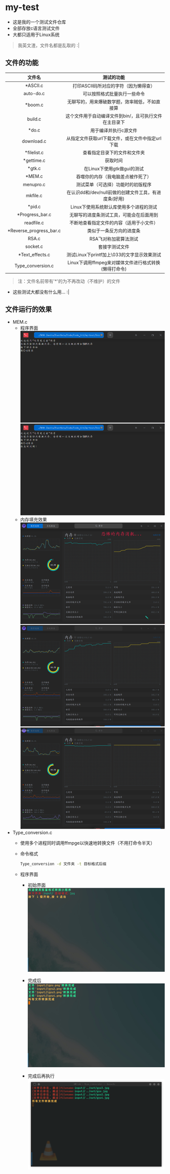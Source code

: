 # my-test

- 这是我的一个测试文件仓库
- 全部存放c语言测试文件
- 大都只适用于Linux系统

> 我英文渣，文件名都是乱取的 :|

## 文件的功能

|            文件名          |                      测试的功能                      |
|:--------------------------:|:----------------------------------------------------:|
|         \*ASCII.c          |         打印ASCII码所对应的字符（因为懒得查）        |
|          auto-do.c         |              可以按照格式批量执行一些命令            |
|          \*boom.c          |    无聊写的，用来爆破数学题，效率贼低，不如直接算    |
|           build.c          |这个文件用于自动编译文件到bin/，且可执行文件在主目录下|
|          \*do.c            |                 用于编译并执行c源文件                |
|         download.c         |   从指定文件获取url下载文件，或在文件中指定url下载   |
|       \*filelist.c         |             查看指定目录下的文件和文件夹             |
|        \*gettime.c         |                       获取时间                       |
|          \*gtk.c           |             在Linux下使用gtk做gui的测试              |
|          \*MEM.c           |           吞噬你的内存（我电脑差点被作死了）         |
|          menupro.c         |           测试菜单（可选择）功能时的初版程序         |
|           mkfile.c         | 在认识dd和/dev/null前做的创建文件工具，有进度条(好用)|
|          \*pid.c           |       Linux下使用系统默认库使用多个进程的测试        |
|     \*Progress\_bar.c      |       无聊写的进度条测试工具，可能会在后面用到       |
|          readfile.c        |        不断地查看指定文件的内容（适用于小文件）      |
|\*Reverse\_progress\_bar.c  |                类似于一条反方向的进度条              |
|            RSA.c           |                RSA飞对称加密算法测试                 |
|           socket.c         |                    套接字测试文件                    |
|    \*Text\_effects.c       |      测试Linux下printf加上\033的文字显示效果测试     |
|     Type\_conversion.c     | Linux下调用ffmpeg来对媒体文件进行格式转换(懒得打命令)|

> 注：文件名前带有'\*'的为不再改动（不维护）的文件

- 这些测试大都没有什么用... :|

## 文件运行的效果

- MEM.c
  - 程序界面
    ![MEM.c1](res/MEM界面1.png)
    ![MEM.c2](res/MEM界面2.png)
  - 内存填充效果
    ![MEM.c1](res/MEM恐怖如斯1.png)
    ![MEM.c2](res/MEM恐怖如斯2.png)
    ![MEM.c3](res/MEM恐怖如斯3.png)
- Type_conversion.c
  - 使用多个进程同时调用ffmpge以快速地转换文件（不用打命令半天）
  - 命令格式

    ```sh
    Type_conversion -d 文件夹 -t 目标格式后缀
    ```

  - 程序界面
    - 初始界面
      ![Type_conversion.c1](res/Type_conversion界面1.png)

    - 完成后
      ![Type_conversion.c2](res/Type_conversion界面2.png)

    - 完成后再执行
      ![Type_conversion.c2](res/Type_conversion界面3.png)
